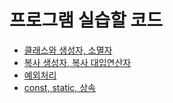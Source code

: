 # 프로그램 실습할 코드

* [클래스와 생성자, 소멸자](./Lab1.md)
* [복사 생성자, 복사 대입연산자](./Lab2.md)
* [예외처리](./Lab3.md)
* [const, static, 상속](./Lab4.md)

